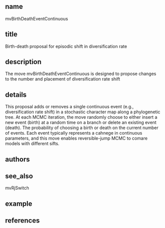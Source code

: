 ## name
mvBirthDeathEventContinuous
## title
Birth-death proposal for episodic shift in diversification rate
## description
The move mvBirthDeathEventContinuous is designed to propose changes to the number and placement of diversification rate shift
## details
This proposal adds or removes a single continuous event (e.g., diversification rate shift) in a stochastic character map along a phylogenetic tree. At each MCMC iteration, the move randomly choose to either insert a new event (birth) at a random time on a branch or delete an existing event (death). The probability of choosing a birth or death on the current number of events. Each event typically represents a cahnege in continuous parameters, and this move enables reversible-jump MCMC to comare models with different sifts.
## authors
## see_also
mvRjSwitch
## example
## references
